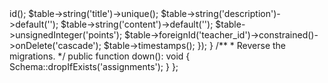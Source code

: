<?php

use Illuminate\Database\Migrations\Migration;
use Illuminate\Database\Schema\Blueprint;
use Illuminate\Support\Facades\Schema;

return new class extends Migration {
    /**
     * Run the migrations.
     */
    public function up(): void
    {
        Schema::create('assignments', function (Blueprint $table) {
            $table->id();
            $table->string('title')->unique();
            $table->string('description')->default('');
            $table->string('content')->default('');
            $table->unsignedInteger('points');

            $table->foreignId('teacher_id')->constrained()->onDelete('cascade');

            $table->timestamps();
        });
    }

    /**
     * Reverse the migrations.
     */
    public function down(): void
    {
        Schema::dropIfExists('assignments');
    }
};
